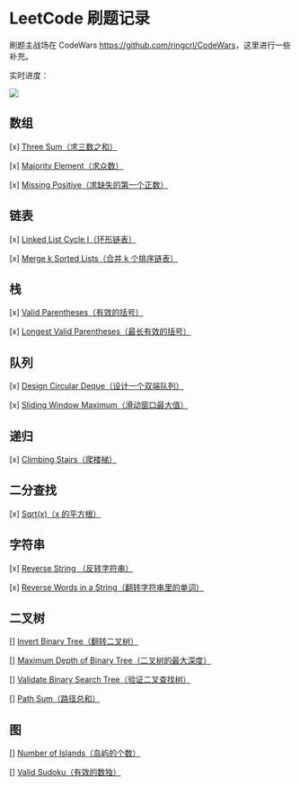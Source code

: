 # LeetCode 刷题记录

刷题主战场在 CodeWars <https://github.com/ringcrl/CodeWars>，这里进行一些补充。

实时进度：

![](https://static.chenng.cn/api/dynamic_image/leetcode)

## 数组

[x] [Three Sum（求三数之和）](https://leetcode.com/problems/3sum/)

[x] [Majority Element（求众数）](https://leetcode.com/problems/majority-element/)

[x] [Missing Positive（求缺失的第一个正数）](https://leetcode.com/problems/first-missing-positive/)

## 链表

[x] [Linked List Cycle I（环形链表）](https://leetcode.com/problems/linked-list-cycle/)

[x] [Merge k Sorted Lists（合并 k 个排序链表）](https://leetcode.com/problems/merge-k-sorted-lists/)

## 栈

[x] [Valid Parentheses（有效的括号）](https://leetcode.com/problems/valid-parentheses/)

[x] [Longest Valid Parentheses（最长有效的括号）](https://leetcode.com/problems/longest-valid-parentheses/)

## 队列

[x] [Design Circular Deque（设计一个双端队列）](https://leetcode.com/problems/design-circular-deque/)

[x] [Sliding Window Maximum（滑动窗口最大值）](https://leetcode.com/problems/sliding-window-maximum/)

## 递归

[x] [Climbing Stairs（爬楼梯）](https://leetcode.com/problems/climbing-stairs/)

## 二分查找

[x] [Sqrt(x)（x 的平方根）](https://leetcode.com/problems/sqrtx)

## 字符串

[x] [Reverse String （反转字符串）](https://leetcode.com/problems/reverse-string/)

[x] [Reverse Words in a String（翻转字符串里的单词）](https://leetcode.com/problems/reverse-words-in-a-string/)

## 二叉树

[] [Invert Binary Tree（翻转二叉树）](https://leetcode.com/problems/invert-binary-tree/)

[] [Maximum Depth of Binary Tree（二叉树的最大深度）](https://leetcode.com/problems/maximum-depth-of-binary-tree/)

[] [Validate Binary Search Tree（验证二叉查找树）](https://leetcode.com/problems/validate-binary-search-tree/)

[] [Path Sum（路径总和）](https://leetcode.com/problems/path-sum/)

## 图

[] [Number of Islands（岛屿的个数）](https://leetcode.com/problems/number-of-islands/description/)

[] [Valid Sudoku（有效的数独）](https://leetcode.com/problems/valid-sudoku/)